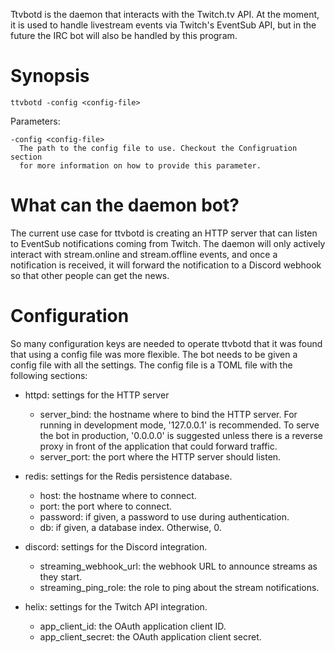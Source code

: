 Ttvbotd is the daemon that interacts with the Twitch.tv API. At the moment,
it is used to handle livestream events via Twitch's EventSub API, but in the
future the IRC bot will also be handled by this program.

# Synopsis

    ttvbotd -config <config-file>

Parameters:

    -config <config-file>
      The path to the config file to use. Checkout the Configruation section
      for more information on how to provide this parameter.

# What can the daemon bot?

The current use case for ttvbotd is creating an HTTP server that can listen
to EventSub notifications coming from Twitch. The daemon will only actively
interact with stream.online and stream.offline events, and once a notification
is received, it will forward the notification to a Discord webhook so that other
people can get the news.

# Configuration

So many configuration keys are needed to operate ttvbotd that it was found
that using a config file was more flexible. The bot needs to be given a config
file with all the settings. The config file is a TOML file with the following
sections:

- httpd: settings for the HTTP server
  - server_bind: the hostname where to bind the HTTP server. For running
    in development mode, '127.0.0.1' is recommended. To serve the bot in
    production, '0.0.0.0' is suggested unless there is a reverse proxy in front
    of the application that could forward traffic.
  - server_port: the port where the HTTP server should listen.

- redis: settings for the Redis persistence database.
  - host: the hostname where to connect.
  - port: the port where to connect.
  - password: if given, a password to use during authentication.
  - db: if given, a database index. Otherwise, 0.

- discord: settings for the Discord integration.
  - streaming_webhook_url: the webhook URL to announce streams as they start.
  - streaming_ping_role: the role to ping about the stream notifications.

- helix: settings for the Twitch API integration.
  - app_client_id: the OAuth application client ID.
  - app_client_secret: the OAuth application client secret.
